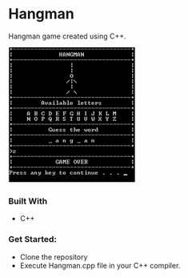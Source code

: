 
# Hangman
Hangman game created using C++.

[![Project Name Screen Shot][project-screenshot]](https://github.com/shakyasmriti05/Hangman)

### Built With
- C++

### Get Started: 
- Clone the repository
- Execute Hangman.cpp file in your C++ compiler.

[project-screenshot]:hangman.png
